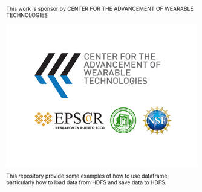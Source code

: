 This work is sponsor by CENTER FOR THE ADVANCEMENT OF WEARABLE TECHNOLOGIES

![](CAWT.png)

This repository provide some examples of how to use dataframe, particularly how to load data from HDFS
and save data to HDFS.

